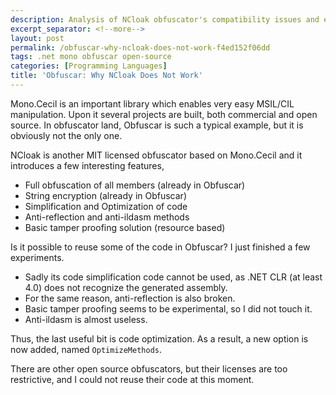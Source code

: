 ```yaml
---
description: Analysis of NCloak obfuscator's compatibility issues and evaluation of its features for potential integration with Obfuscar, focusing on code optimization and MSIL manipulation capabilities.
excerpt_separator: <!--more-->
layout: post
permalink: /obfuscar-why-ncloak-does-not-work-f4ed152f06dd
tags: .net mono obfuscar open-source
categories: [Programming Languages]
title: 'Obfuscar: Why NCloak Does Not Work'
---
```

Mono.Cecil is an important library which enables very easy MSIL/CIL manipulation. Upon it several projects are built, both commercial and open source. In obfuscator land, Obfuscar is such a typical example, but it is obviously not the only one.
<!--more-->

NCloak is another MIT licensed obfuscator based on Mono.Cecil and it introduces a few interesting features,

* Full obfuscation of all members (already in Obfuscar)
* String encryption (already in Obfuscar)
* Simplification and Optimization of code
* Anti-reflection and anti-ildasm methods
* Basic tamper proofing solution (resource based)

Is it possible to reuse some of the code in Obfuscar? I just finished a few experiments.

* Sadly its code simplification code cannot be used, as .NET CLR (at least 4.0) does not recognize the generated assembly.
* For the same reason, anti-reflection is also broken.
* Basic tamper proofing seems to be experimental, so I did not touch it.
* Anti-ildasm is almost useless.

Thus, the last useful bit is code optimization. As a result, a new option is now added, named `OptimizeMethods`.

There are other open source obfuscators, but their licenses are too restrictive, and I could not reuse their code at this moment.

